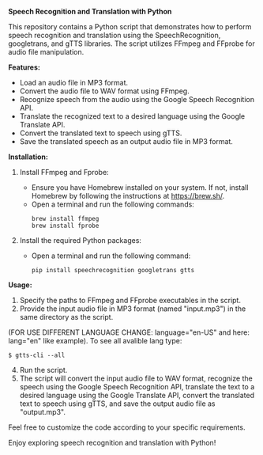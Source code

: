 **Speech Recognition and Translation with Python**

This repository contains a Python script that demonstrates how to perform speech recognition and translation using the SpeechRecognition, googletrans, and gTTS libraries. The script utilizes FFmpeg and FFprobe for audio file manipulation.

**Features:**

- Load an audio file in MP3 format.
- Convert the audio file to WAV format using FFmpeg.
- Recognize speech from the audio using the Google Speech Recognition API.
- Translate the recognized text to a desired language using the Google Translate API.
- Convert the translated text to speech using gTTS.
- Save the translated speech as an output audio file in MP3 format.

**Installation:**

1. Install FFmpeg and Fprobe:
   - Ensure you have Homebrew installed on your system. If not, install Homebrew by following the instructions at https://brew.sh/.
   - Open a terminal and run the following commands:
     ```
     brew install ffmpeg
     brew install fprobe
     ```

2. Install the required Python packages:
   - Open a terminal and run the following command:
     ```
     pip install speechrecognition googletrans gtts
     ```


**Usage:**

1. Specify the paths to FFmpeg and FFprobe executables in the script.
2. Provide the input audio file in MP3 format (named "input.mp3") in the same directory as the script.

(FOR USE DIFFERENT LANGUAGE CHANGE: language="en-US" and here: lang="en" like example). 
To see all avalible lang type:
```
$ gtts-cli --all
 ```
4. Run the script.
5. The script will convert the input audio file to WAV format, recognize the speech using the Google Speech Recognition API, translate the text to a desired language using the Google Translate API, convert the translated text to speech using gTTS, and save the output audio file as "output.mp3".

Feel free to customize the code according to your specific requirements.

Enjoy exploring speech recognition and translation with Python!
